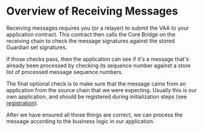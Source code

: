 # Overview of Receiving Messages

Receiving messages requires you (or a relayer) to submit the VAA to your application contract. This contract then calls the Core Bridge on the receiving chain to check the message signatures against the stored Guardian set signatures. 

If those checks pass, then the application can see if it's a message that's already been processed by checking its sequence number against a store list of processed message sequence numbers. 

The final optional check is to make sure that the message came from an application from the source chain that we were expecting. Usually this is our own application, and should be registered during initialization steps (see [registration](../registration/overview.md)). 

After we have ensured all those things are correct, we can process the message according to the business logic in our application.
